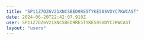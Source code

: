 ```yaml
---
title: "SP11Z7DZ6V21XNCSBED9RE5TYKE50SVDYC7KWCAST"
date: 2024-06-20T22:42:07.910Z
user: SP11Z7DZ6V21XNCSBED9RE5TYKE50SVDYC7KWCAST
layout: "users"
---
```

    